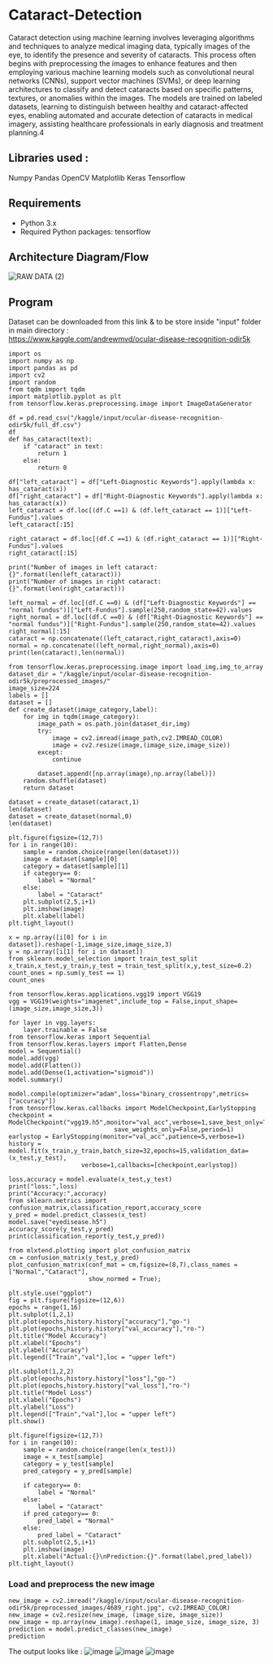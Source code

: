 # Cataract-Detection

Cataract detection using machine learning involves leveraging algorithms and techniques to analyze medical imaging data, typically images of the eye, to identify the presence and severity of cataracts. This process often begins with preprocessing the images to enhance features and then employing various machine learning models such as convolutional neural networks (CNNs), support vector machines (SVMs), or deep learning architectures to classify and detect cataracts based on specific patterns, textures, or anomalies within the images. The models are trained on labeled datasets, learning to distinguish between healthy and cataract-affected eyes, enabling automated and accurate detection of cataracts in medical imagery, assisting healthcare professionals in early diagnosis and treatment planning.4

## Libraries used :
Numpy
Pandas
OpenCV
Matplotlib
Keras
Tensorflow



## Requirements

- Python 3.x
- Required Python packages: tensorflow

## Architecture Diagram/Flow

![RAW DATA (2)](https://github.com/SAFZZ/Cataract-Detection/assets/75234912/ec9dc79f-c471-4510-894d-90473356874f)

## Program

Dataset can be downloaded from this link & to be store inside "input" folder in main directory : <br />
https://www.kaggle.com/andrewmvd/ocular-disease-recognition-odir5k <br />
 ```
import os
import numpy as np 
import pandas as pd 
import cv2
import random
from tqdm import tqdm
import matplotlib.pyplot as plt
from tensorflow.keras.preprocessing.image import ImageDataGenerator 
```
```
df = pd.read_csv("/kaggle/input/ocular-disease-recognition-odir5k/full_df.csv")
df
def has_cataract(text):
    if "cataract" in text:
        return 1
    else:
        return 0
```
```
df["left_cataract"] = df["Left-Diagnostic Keywords"].apply(lambda x: has_cataract(x))
df["right_cataract"] = df["Right-Diagnostic Keywords"].apply(lambda x: has_cataract(x))
left_cataract = df.loc[(df.C ==1) & (df.left_cataract == 1)]["Left-Fundus"].values
left_cataract[:15]

right_cataract = df.loc[(df.C ==1) & (df.right_cataract == 1)]["Right-Fundus"].values
right_cataract[:15]

print("Number of images in left cataract: {}".format(len(left_cataract)))
print("Number of images in right cataract: {}".format(len(right_cataract)))

left_normal = df.loc[(df.C ==0) & (df["Left-Diagnostic Keywords"] == "normal fundus")]["Left-Fundus"].sample(250,random_state=42).values
right_normal = df.loc[(df.C ==0) & (df["Right-Diagnostic Keywords"] == "normal fundus")]["Right-Fundus"].sample(250,random_state=42).values
right_normal[:15]
cataract = np.concatenate((left_cataract,right_cataract),axis=0)
normal = np.concatenate((left_normal,right_normal),axis=0)
print(len(cataract),len(normal))
```
```
from tensorflow.keras.preprocessing.image import load_img,img_to_array
dataset_dir = "/kaggle/input/ocular-disease-recognition-odir5k/preprocessed_images/"
image_size=224
labels = []
dataset = []
def create_dataset(image_category,label):
    for img in tqdm(image_category):
        image_path = os.path.join(dataset_dir,img)
        try:
            image = cv2.imread(image_path,cv2.IMREAD_COLOR)
            image = cv2.resize(image,(image_size,image_size))
        except:
            continue
        
        dataset.append([np.array(image),np.array(label)])
    random.shuffle(dataset)
    return dataset
```
```
dataset = create_dataset(cataract,1)
len(dataset)
dataset = create_dataset(normal,0)
len(dataset)
```
```
plt.figure(figsize=(12,7))
for i in range(10):
    sample = random.choice(range(len(dataset)))
    image = dataset[sample][0]
    category = dataset[sample][1]
    if category== 0:
        label = "Normal"
    else:
        label = "Cataract"
    plt.subplot(2,5,i+1)
    plt.imshow(image)
    plt.xlabel(label)
plt.tight_layout() 
```
```
x = np.array([i[0] for i in dataset]).reshape(-1,image_size,image_size,3)
y = np.array([i[1] for i in dataset])
from sklearn.model_selection import train_test_split
x_train,x_test,y_train,y_test = train_test_split(x,y,test_size=0.2)
count_ones = np.sum(y_test == 1)
count_ones
```
```
from tensorflow.keras.applications.vgg19 import VGG19
vgg = VGG19(weights="imagenet",include_top = False,input_shape=(image_size,image_size,3))

for layer in vgg.layers:
    layer.trainable = False
from tensorflow.keras import Sequential
from tensorflow.keras.layers import Flatten,Dense
model = Sequential()
model.add(vgg)
model.add(Flatten())
model.add(Dense(1,activation="sigmoid"))
model.summary()

model.compile(optimizer="adam",loss="binary_crossentropy",metrics=["accuracy"])
from tensorflow.keras.callbacks import ModelCheckpoint,EarlyStopping
checkpoint = ModelCheckpoint("vgg19.h5",monitor="val_acc",verbose=1,save_best_only=True,
                             save_weights_only=False,period=1)
earlystop = EarlyStopping(monitor="val_acc",patience=5,verbose=1)
history = model.fit(x_train,y_train,batch_size=32,epochs=15,validation_data=(x_test,y_test),
                    verbose=1,callbacks=[checkpoint,earlystop])

loss,accuracy = model.evaluate(x_test,y_test)
print("loss:",loss)
print("Accuracy:",accuracy)
from sklearn.metrics import confusion_matrix,classification_report,accuracy_score
y_pred = model.predict_classes(x_test)
model.save("eyedisease.h5")
accuracy_score(y_test,y_pred)
print(classification_report(y_test,y_pred))

from mlxtend.plotting import plot_confusion_matrix
cm = confusion_matrix(y_test,y_pred)
plot_confusion_matrix(conf_mat = cm,figsize=(8,7),class_names = ["Normal","Cataract"],
                      show_normed = True);

plt.style.use("ggplot")
fig = plt.figure(figsize=(12,6))
epochs = range(1,16)
plt.subplot(1,2,1)
plt.plot(epochs,history.history["accuracy"],"go-")
plt.plot(epochs,history.history["val_accuracy"],"ro-")
plt.title("Model Accuracy")
plt.xlabel("Epochs")
plt.ylabel("Accuracy")
plt.legend(["Train","val"],loc = "upper left")

plt.subplot(1,2,2)
plt.plot(epochs,history.history["loss"],"go-")
plt.plot(epochs,history.history["val_loss"],"ro-")
plt.title("Model Loss")
plt.xlabel("Epochs")
plt.ylabel("Loss")
plt.legend(["Train","val"],loc = "upper left")
plt.show()
```
```
plt.figure(figsize=(12,7))
for i in range(10):
    sample = random.choice(range(len(x_test)))
    image = x_test[sample]
    category = y_test[sample]
    pred_category = y_pred[sample]
    
    if category== 0:
        label = "Normal"
    else:
        label = "Cataract"      
    if pred_category== 0:
        pred_label = "Normal"
    else:
        pred_label = "Cataract"   
    plt.subplot(2,5,i+1)
    plt.imshow(image)
    plt.xlabel("Actual:{}\nPrediction:{}".format(label,pred_label))
plt.tight_layout() 
```
### Load and preprocess the new image
```
new_image = cv2.imread("/kaggle/input/ocular-disease-recognition-odir5k/preprocessed_images/4689_right.jpg", cv2.IMREAD_COLOR)
new_image = cv2.resize(new_image, (image_size, image_size))
new_image = np.array(new_image).reshape(1, image_size, image_size, 3)
prediction = model.predict_classes(new_image)
prediction
```

The output looks like : 
![image](https://github.com/SAFZZ/Cataract-Detection/assets/75234912/6151f8b0-e5a7-4ac3-bad2-b634ac83f845)
![image](https://github.com/SAFZZ/Cataract-Detection/assets/75234912/5a825dfc-7149-4159-a964-d6b6e705d481)
![image](https://github.com/SAFZZ/Cataract-Detection/assets/75234912/bce68773-6b08-44bb-8d65-f281d8ed8a87)




